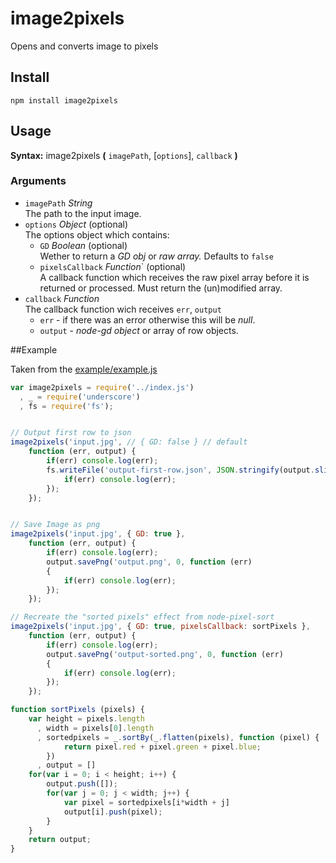image2pixels
============

Opens and converts image to pixels

## Install

    npm install image2pixels

## Usage

**Syntax:** image2pixels **(** `imagePath`, [`options`], `callback` **)**

### Arguments

 * `imagePath` *String*  
 The path to the input image.
 * `options`    *Object*  (optional)  
 The options object which contains:
   * `GD` *Boolean* (optional)  
   Wether to return a *GD obj* or *raw array.*
   Defaults to `false`
   * `pixelsCallback` *Function*` (optional)  
   A callback function which receives the raw pixel array before it is returned or processed. Must return the (un)modified array.
 * `callback`    *Function*  
 The callback function wich receives `err`, `output`
   * `err` - if there was an error otherwise this will be *null*.
   * `output` - *node-gd object* or array of row objects.

##Example

Taken from the [example/example.js](https://github.com/d-simon/node-image2pixels/blob/master/example/index.js)

```javascript
var image2pixels = require('../index.js')
  , _ = require('underscore')
  , fs = require('fs');


// Output first row to json
image2pixels('input.jpg', // { GD: false } // default
    function (err, output) {
        if(err) console.log(err);
        fs.writeFile('output-first-row.json', JSON.stringify(output.slice(0,1), undefined, 2), 'utf8', function (err) {
            if(err) console.log(err);
        });
    });


// Save Image as png
image2pixels('input.jpg', { GD: true },
    function (err, output) {
        if(err) console.log(err);
        output.savePng('output.png', 0, function (err)
        {
            if(err) console.log(err);
        });
    });

// Recreate the "sorted pixels" effect from node-pixel-sort
image2pixels('input.jpg', { GD: true, pixelsCallback: sortPixels },
    function (err, output) {
        if(err) console.log(err);
        output.savePng('output-sorted.png', 0, function (err)
        {
            if(err) console.log(err);
        });
    });

function sortPixels (pixels) {
    var height = pixels.length
      , width = pixels[0].length
      , sortedpixels = _.sortBy(_.flatten(pixels), function (pixel) {
            return pixel.red + pixel.green + pixel.blue;
        })
      , output = []
    for(var i = 0; i < height; i++) {
        output.push([]);
        for(var j = 0; j < width; j++) {
            var pixel = sortedpixels[i*width + j]
            output[i].push(pixel);
        }
    }
    return output;
}
```